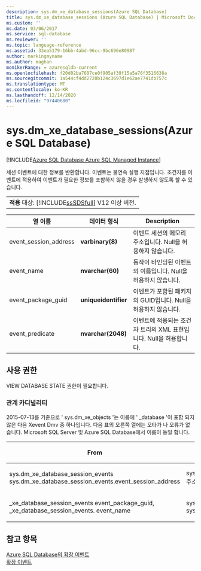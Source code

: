 ```yaml
---
description: sys.dm_xe_database_sessions(Azure SQL Database)
title: sys.dm_xe_database_sessions (Azure SQL Database) | Microsoft Docs
ms.custom: ''
ms.date: 03/06/2017
ms.service: sql-database
ms.reviewer: ''
ms.topic: language-reference
ms.assetid: 33ea5179-16bb-4abd-96cc-9bc696e80987
author: markingmyname
ms.author: maghan
monikerRange: = azuresqldb-current
ms.openlocfilehash: f20d02ba7607ce0f905af39f15a5a76f3516638a
ms.sourcegitcommit: 1a544cf4dd2720b124c3697d1e62ae7741db757c
ms.translationtype: MT
ms.contentlocale: ko-KR
ms.lasthandoff: 12/14/2020
ms.locfileid: "97440680"
---
```

# <a name="sysdm_xe_database_sessions-azure-sql-database"></a>sys.dm_xe_database_sessions(Azure SQL Database)
[!INCLUDE[Azure SQL Database Azure SQL Managed Instance](../../includes/applies-to-version/asdb-asdbmi.md)]

  세션 이벤트에 대한 정보를 반환합니다. 이벤트는 불연속 실행 지점입니다. 조건자를 이벤트에 적용하여 이벤트가 필요한 정보를 포함하지 않을 경우 발생하지 않도록 할 수 있습니다.  
  
||  
|-|  
|**적용** 대상: [!INCLUDE[ssSDSfull](../../includes/sssdsfull-md.md)] V12 이상 버전.|  
  
|열 이름|데이터 형식|Description|  
|-----------------|---------------|-----------------|  
|event_session_address|**varbinary(8)**|이벤트 세션의 메모리 주소입니다. Null을 허용하지 않습니다.|  
|event_name|**nvarchar(60)**|동작이 바인딩된 이벤트의 이름입니다. Null을 허용하지 않습니다.|  
|event_package_guid|**uniqueidentifier**|이벤트가 포함된 패키지의 GUID입니다. Null을 허용하지 않습니다.|  
|event_predicate|**nvarchar(2048)**|이벤트에 적용되는 조건자 트리의 XML 표현입니다. Null을 허용합니다.|  
  
## <a name="permissions"></a>사용 권한  
 VIEW DATABASE STATE 권한이 필요합니다.  
  
### <a name="relationship-cardinalities"></a>관계 카디널리티  
2015-07-13를 기준으로 ' sys.dm_xe_objects '는 이름에 ' _database '이 포함 되지 않은 다음 Xevent Dmv 중 하나입니다. 다음 표의 오른쪽 열에는 오타가 나 오류가 없습니다. Microsoft SQL Server 및 Azure SQL Database에서 이름이 동일 합니다.  
  
|From|대상|관계|  
|--------|------|----------------|  
|sys.dm_xe_database_session_events sys.dm_xe_database_session_events.event_session_address|sys.dm_xe_database_sessions. 주소|다 대 일|  
|_xe_database_session_events event_package_guid, _xe_database_session_events. event_name|sys.dm_xe_objects.name, sys.dm_xe_objects.package_guid|다 대 일|  
  
## <a name="see-also"></a>참고 항목  
[Azure SQL Database의 확장 이벤트](/azure/azure-sql/database/xevent-db-diff-from-svr)  
[확장 이벤트](../../relational-databases/extended-events/extended-events.md)  
  
